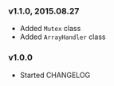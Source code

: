 ### v1.1.0, 2015.08.27

* Added `Mutex` class
* Added `ArrayHandler` class

### v1.0.0

* Started CHANGELOG
